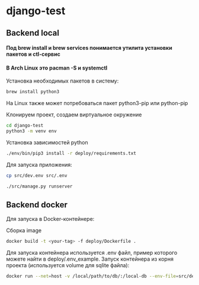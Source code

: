 # django-test

## Backend local

#### Под brew install и brew services понимается утилита установки пакетов и ctl-сервис
#### В Arch Linux это pacman -S и systemctl

Установка необходимых пакетов в систему:

```bash
brew install python3
```

На Linux также может потребоваться пакет python3-pip или python-pip

Клонируем проект, создаем виртуальное окружение

```bash
cd django-test
python3 -m venv env
```

Установка зависимостей python

```bash
./env/bin/pip3 install -r deploy/requirements.txt
```

Для запуска приложения:
```bash
cp src/dev.env src/.env
```
```bash
./src/manage.py runserver
```
## Backend docker

Для запуска в Docker-контейнере:

Сборка image
```bash
docker build -t <your-tag> -f deploy/Dockerfile .
```

Для запуска контейнера используется .env файл, пример которого можете найти в deploy/.env_example.
Запуск контейнера из корня проекта (используется volume для sqlite файла):
```bash
docker run --net=host -v /local/path/to/db/:/local-db --env-file=src/dev.env <your-tag>
```
